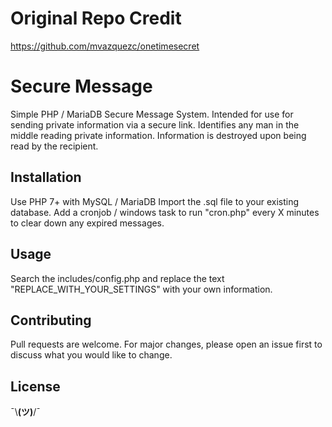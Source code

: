 
# Original Repo Credit
https://github.com/mvazquezc/onetimesecret

# Secure Message

Simple PHP / MariaDB Secure Message System. Intended for use for sending private information via a secure link. Identifies any man in the middle reading private information. Information is destroyed upon being read by the recipient. 

## Installation

Use PHP 7+ with MySQL / MariaDB
Import the .sql file to your existing database.
Add a cronjob / windows task to run "cron.php" every X minutes to clear down any expired messages.

## Usage

Search the includes/config.php and replace the text "REPLACE_WITH_YOUR_SETTINGS" with your own information.

## Contributing

Pull requests are welcome. For major changes, please open an issue first to discuss what you would like to change.


## License

¯\\____(ツ)____/¯
